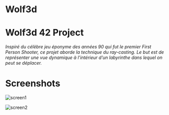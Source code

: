 # Wolf3d
# Wolf3d 42 Project

*Inspiré du célèbre jeu éponyme des années 90 qui fut le premier First Person Shooter, ce projet aborde la technique du ray-casting. Le but est de représenter une vue dynamique à l’intérieur d’un labyrinthe dans lequel on peut se déplacer.*

# Screenshots

![screen1](http://img4.hostingpics.net/pics/983614image1.png)

![screen2](http://img4.hostingpics.net/pics/137780image2.png)
